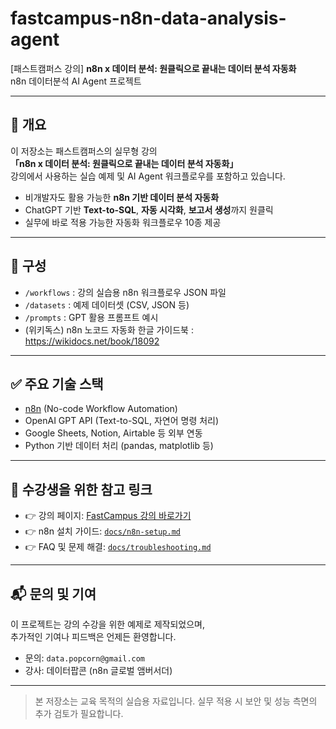 # fastcampus-n8n-data-analysis-agent

[패스트캠퍼스 강의] **n8n x 데이터 분석: 원클릭으로 끝내는 데이터 분석 자동화**  
n8n 데이터분석 AI Agent 프로젝트

---

## 📌 개요

이 저장소는 패스트캠퍼스의 실무형 강의  
**「n8n x 데이터 분석: 원클릭으로 끝내는 데이터 분석 자동화」**  
강의에서 사용하는 실습 예제 및 AI Agent 워크플로우를 포함하고 있습니다.

- 비개발자도 활용 가능한 **n8n 기반 데이터 분석 자동화**
- ChatGPT 기반 **Text-to-SQL**, **자동 시각화**, **보고서 생성**까지 원클릭
- 실무에 바로 적용 가능한 자동화 워크플로우 10종 제공

---

## 📁 구성

- `/workflows` : 강의 실습용 n8n 워크플로우 JSON 파일
- `/datasets` : 예제 데이터셋 (CSV, JSON 등)
- `/prompts` : GPT 활용 프롬프트 예시
- (위키독스) n8n 노코드 자동화 한글 가이드북 : https://wikidocs.net/book/18092

---

## ✅ 주요 기술 스택

- [n8n](https://n8n.io) (No-code Workflow Automation)
- OpenAI GPT API (Text-to-SQL, 자연어 명령 처리)
- Google Sheets, Notion, Airtable 등 외부 연동
- Python 기반 데이터 처리 (pandas, matplotlib 등)

---

## 🧠 수강생을 위한 참고 링크

- 👉 강의 페이지: [FastCampus 강의 바로가기](#)
- 👉 n8n 설치 가이드: [`docs/n8n-setup.md`](./docs/n8n-setup.md)
- 👉 FAQ 및 문제 해결: [`docs/troubleshooting.md`](./docs/troubleshooting.md)

---

## 📬 문의 및 기여

이 프로젝트는 강의 수강을 위한 예제로 제작되었으며,  
추가적인 기여나 피드백은 언제든 환영합니다.

- 문의: `data.popcorn@gmail.com`
- 강사: 데이터팝콘 (n8n 글로벌 앰버서더)

---

> 본 저장소는 교육 목적의 실습용 자료입니다. 실무 적용 시 보안 및 성능 측면의 추가 검토가 필요합니다.
